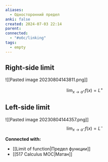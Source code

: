 ```yaml
---
aliases:
  - Односторонний предел
anki: false
created: 2024-07-03 22:14
parent: 
connected:
  - "#обс/linking"
tags:
  - empty
---
```



## Right-side limit
![[Pasted image 20230804143811.png]]

$$
\lim_{x \to a^+} f(x) = L^+
$$


## Left-side limit
![[Pasted image 20230804144357.png]]
$$
\lim_{x \to a^-} f(x) = L^-
$$










**Connected with:**
- [[Limit of function|Предел функции]]
- [[517 Сalculus MOC|Матан]]

